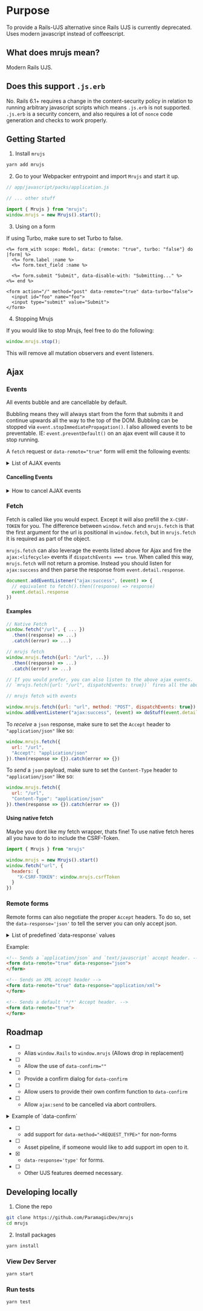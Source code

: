 # Purpose

To provide a Rails-UJS alternative since Rails UJS is currently
deprecated. Uses modern javascript instead of coffeescript.


## What does mrujs mean?

Modern Rails UJS.

## Does this support `.js.erb`

No. Rails 6.1+ requires a change in the content-security policy in relation to running
arbitrary javascript scripts which means `.js.erb` is not supported.
`.js.erb` is a security concern, and also requires a lot of `nonce` code generation and checks to work properly.


## Getting Started

1. Install `mrujs`

```bash
yarn add mrujs
```

2. Go to your Webpacker entrypoint and import `Mrujs` and start it up.

```js
// app/javascript/packs/application.js

// ... other stuff

import { Mrujs } from "mrujs";
window.mrujs = new Mrujs().start();
```

3. Using on a form

If using Turbo, make sure to set Turbo to false.

```erb
<%= form_with scope: Model, data: {remote: "true", turbo: "false"} do |form| %>
  <%= form.label :name %>
  <%= form.text_field :name %>

  <%= form.submit "Submit", data-disable-with: "Submitting..." %>
<%= end %>

<form action="/" method="post" data-remote="true" data-turbo="false">
  <input id="foo" name="foo">
  <input type="submit" value="Submit">
</form>
```

4. Stopping Mrujs

If you would like to stop Mrujs, feel free to do the following:

```js
window.mrujs.stop();
```

This will remove all mutation observers and event listeners.

## Ajax

### Events

All events bubble and are cancellable by default.

Bubbling means they will always start from the form that submits it and
continue upwards all the way to the top of the DOM. Bubbling can be
stopped via `event.stopImmediatePropagation()`. I also allowed events to
be preventable. IE: `event.preventDefault()` on an ajax event will cause
it to stop running.

A `fetch` request or `data-remote="true"` form will emit the following events:

<details>
<summary>List of AJAX events</summary>

```js
const AJAX_EVENTS = {
  /**
   * Before the ajax event gets sent.
   * You can view what data will be sent via: `event.detail.request`
   */
  ajaxBefore: `ajax:before`,

  /**
   * When the fetch request is sent. You can view whats being sent via:
   * `event.detail.request`
   */
  ajaxSend: `ajax:send`,

  /**
   * When a response error occurs. IE: 400, 404, 422, 500, etc (any status code not between 200 - 299)
   * The response error can be viewed via: `event.detail.response`
   */
  ajaxResponseError: `ajax:response:error`,

   /**
    * When a >= 200 and <= 299 response is returned
    * You can view the full response via: `event.detail.response`
    */
  ajaxSuccess: `ajax:success`,

  /**
   * When an actual error is raised. This doesnt include 404, 500,
   * errors, just like native fetch.
   * You can view the error via: `event.detail.error`
   * This will also generate an error in your console.log
   */
  ajaxError: `ajax:error`,


  /**
   * After any fetch request, regardless of outcome
   * Does not have any accessible data besides the event itself
   */
  ajaxComplete: `ajax:complete`,

  // NOT CURRENTLY IMPLEMENTED from ujs
  `ajax:aborted:required`
  `ajax:aborted:file`
}
```

</details>

#### Cancelling Events

<details>
<summary> How to cancel AJAX events </summary>

You can cancel events at anytime simply by calling `event.preventDefault()` or
`event.stopImmediatePropagation()`:

Example:

```js
document.querySelector("form").addEventListener("ajax:before", (event) => {
  event.preventDefault();
})


document.querySelector("form").addEventListener("ajax:before", (event) => {
  event.stopImmediatePropagation();
})

// For extra certainty
document.querySelector("form").addEventListener("ajax:before", (event) => {
  event.preventDefault();
  event.stopImmediatePropagation();
})

```

`ajax:send` is a special case and must be aborted with an abort
controller.
</details>

### Fetch

Fetch is called like you would expect. Except it will also prefill the
`X-CSRF-TOKEN` for you. The difference between
`window.fetch` and `mrujs.fetch` is that the first argument for the url
is positional in `window.fetch`, but in `mrujs.fetch` it is required as part of the object.

`mrujs.fetch` can also leverage the events listed above for Ajax and
fire the `ajax:<lifecycle>` events if `dispatchEvents === true`. When
called this way, `mrujs.fetch` will not return a promise. Instead you
should listen for `ajax:success` and then parse the response from
`event.detail.response`.

```js
document.addEventListener("ajax:success", (event) => {
  // equivalent to fetch().then((response) => response)
  event.detail.response
})
```

#### Examples

```js
// Native Fetch
window.fetch("/url", { ... })
  .then((response) => ...)
  .catch((error) => ...)

// mrujs fetch
window.mrujs.fetch({url: "/url", ...})
  .then((response) => ...)
  .catch((error) => ...)

// If you would prefer, you can also listen to the above ajax events.
// `mrujs.fetch({url: "/url", dispatchEvents: true})` fires all the above listed ajax events, `ajax:before`, `ajax:send`, etc

// mrujs fetch with events

window.mrujs.fetch({url: "url", method: "POST", dispatchEvents: true})
window.addEventListener("ajax:success", (event) => doStuff(event.detail.response))
```

To *receive* a `json` response, make sure to set the `Accept` header to
`"application/json"` like so:

```js
window.mrujs.fetch({
  url: "/url",
  "Accept": "application/json"
}).then(response => {}).catch(error => {})
```

To *send* a `json` payload, make sure to set the `Content-Type` header to
`"application/json"` like so:

```js
window.mrujs.fetch({
  url: "/url",
  "Content-Type": "application/json"
}).then(response => {}).catch(error => {})
```

#### Using native fetch

Maybe you dont like my fetch wrapper, thats fine! To use native fetch
heres all you have to do to include the CSRF-Token.

```js
import { Mrujs } from "mrujs"

window.mrujs = new Mrujs().start()
window.fetch("url", {
  headers: {
    "X-CSRF-TOKEN": window.mrujs.csrfToken
  }
})
```

### Remote forms

Remote forms can also negotiate the proper `Accept` headers. To do so,
set the `data-response='json'` to tell the server you can only accept
json.

<details>
<summary> List of predefined `data-response` values </summary>

```js
  '*': '*/*',
  any: '*/*',
  text: 'text/plain',
  html: 'text/html',
  xml: 'application/xml, text/xml',
  json: 'application/json, text/javascript',
```

The above are all predefined for you
</details>

Example:

```html
<!-- Sends a `application/json` and `text/javascript` accept header. -->
<form data-remote="true" data-response="json">
</form>

<!-- Sends an XML accept header -->
<form data-remote="true" data-response="application/xml">
</form>

<!-- Sends a default '*/*' Accept header. -->
<form data-remote="true">
</form>
```

## Roadmap

- [ ] - Alias `window.Rails` to `window.mrujs` (Allows drop in
replacement)
- [ ] - Allow the use of `data-confirm=""`
- [ ] - Provide a confirm dialog for `data-confirm`
- [ ] - Allow users to provide their own confirm function to `data-confirm`
- [ ] - Allow `ajax:send` to be cancelled via abort controllers.

<details>
<summary> Example of `data-confirm` </summary>

```html
<!-- Uses user provided HTML -->
<a href="blah" data-method="delete" data-confirm="<p>Are you
sure?</p>">
  Logout
</a>

<!-- Uses a web component modal -->
<a href="/blah" data-method="delete" data-confirm="Are you
sure you want to logout?">
  Logout
</a>

<!-- Uses a regular alert -->
<a href="/blah" data-method="delete" data-confirm="Are you
sure you want to logout?" data-use-alert="true">
  Logout
</a>
```

</details>

- [ ] - add support for `data-method="<REQUEST_TYPE>"` for non-forms
- [ ] - Asset pipeline, if someone would like to add support im open to
it.
- [x] - `data-response='type'` for forms.
- [ ] - Other UJS features deemed necessary.

## Developing locally

1. Clone the repo

```bash
git clone https://github.com/ParamagicDev/mrujs
cd mrujs
```

2. Install packages

```bash
yarn install
```

### View Dev Server

```bash
yarn start
```

### Run tests

```bash
yarn test
```

